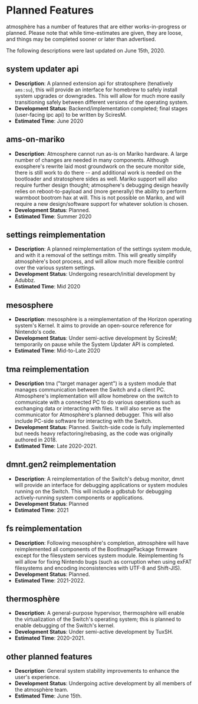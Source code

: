 # Planned Features
atmosphère has a number of features that are either works-in-progress or planned. Please note that while time-estimates are given, they are loose, and things may be completed sooner or later than advertised.

The following descriptions were last updated on June 15th, 2020.

## system updater api
* **Description**: A planned extension api for stratosphere (tenatively `ams:su`), this will provide an interface for homebrew to safely install system upgrades or downgrades. This will allow for much more easily transitioning safely between different versions of the operating system.
* **Development Status**: Backend/implementation completed; final stages (user-facing ipc api) to be written by SciresM.
* **Estimated Time**: June 2020

## ams-on-mariko
* **Description**: Atmosphere cannot run as-is on Mariko hardware. A large number of changes are needed in many components. Although exosphere's rewrite laid most groundwork on the secure monitor side, there is still work to do there -- and additional work is needed on the bootloader and stratosphere sides as well. Mariko support will also require further design thought; atmosphere's debugging design heavily relies on reboot-to-payload and (more generally) the ability to perform warmboot bootrom hax at will. This is not possible on Mariko, and will require a new design/software support for whatever solution is chosen.
* **Development Status**: Planned.
* **Estimated Time**: Summer 2020

## settings reimplementation
* **Description**: A planned reimplementation of the settings system module, and with it a removal of the settings mitm. This will greatly simplify atmosphère's boot process, and will allow much more flexible control over the various system settings.
* **Development Status**: Undergoing research/initial development by Adubbz.
* **Estimated Time**: Mid 2020

## mesosphere
* **Description**: mesosphère is a reimplementation of the Horizon operating system's Kernel. It aims to provide an open-source reference for Nintendo's code.
* **Development Status**: Under semi-active development by SciresM; temporarily on pause while the System Updater API is completed.
* **Estimated Time**: Mid-to-Late 2020

## tma reimplementation
* **Description** tma ("target manager agent") is a system module that manages communication between the Switch and a client PC. Atmosphere's implementation will allow homebrew on the switch to communicate with a connected PC to do various operations such as exchanging data or interacting with files. It will also serve as the communicator for Atmosphère's planned debugger. This will also include PC-side software for interacting with the Switch.
* **Development Status**: Planned. Switch-side code is fully implemented but needs heavy refactoring/rebasing, as the code was originally authored in 2018.
* **Estimated Time**: Late 2020-2021.

## dmnt.gen2 reimplementation
* **Description**: A reimplementation of the Switch's debug monitor, dmnt will provide an interface for debugging applications or system modules running on the Switch. This will include a gdbstub for debugging actively-running system components or applications.
* **Development Status**: Planned
* **Estimated Time**: 2021

## fs reimplementation
* **Description**: Following mesosphère's completion, atmosphère will have reimplemented all components of the BootImagePackage firmware except for the filesystem services system module. Reimplementing fs will allow for fixing Nintendo bugs (such as corruption when using exFAT filesystems and encoding inconsistencies with UTF-8 and Shift-JIS).
* **Development Status**: Planned.
* **Estimated Time**: 2021-2022.

## thermosphère
* **Description**: A general-purpose hypervisor, thermosphère will enable the virtualization of the Switch's operating system; this is planned to enable debugging of the Switch's kernel.
* **Development Status**: Under semi-active development by TuxSH.
* **Estimated Time**: 2020-2021.

## other planned features
* **Description**: General system stability improvements to enhance the user's experience.
* **Development Status**: Undergoing active development by all members of the atmosphère team.
* **Estimated Time**: June 15th.
